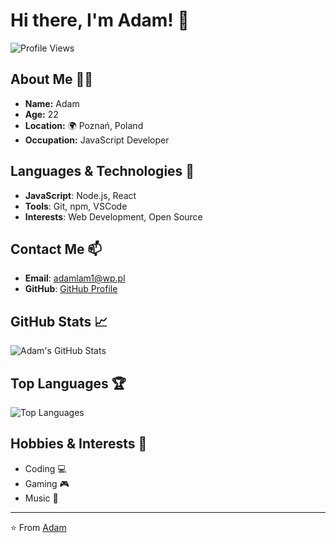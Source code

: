 # Hi there, I'm Adam! 👋

![Profile Views](https://komarev.com/ghpvc/?username=adamlam1&color=brightgreen)

## About Me 🧑‍💻

- **Name:** Adam
- **Age:** 22
- **Location:** 🌍 Poznań, Poland
- **Occupation:** JavaScript Developer

## Languages & Technologies 🚀

- **JavaScript**: Node.js, React
- **Tools**: Git, npm, VSCode
- **Interests**: Web Development, Open Source

## Contact Me 📫

- **Email**: [adamlam1@wp.pl](mailto:adamlam1@wp.pl)
- **GitHub**: [GitHub Profile](https://github.com/AdamLam1)

## GitHub Stats 📈

![Adam's GitHub Stats](https://github-readme-stats.vercel.app/api?username=adamlam1&show_icons=true&theme=radical)

## Top Languages 🏆

![Top Languages](https://github-readme-stats.vercel.app/api/top-langs/?username=adamlam1&layout=compact&theme=radical)

## Hobbies & Interests 🎨

- Coding 💻
- Gaming 🎮
- Music 🎵

---

⭐️ From [Adam](https://github.com/AdamLam1)
